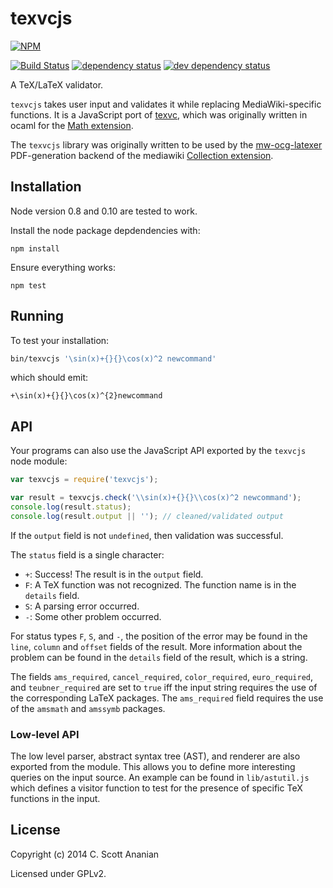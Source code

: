 # texvcjs
[![NPM][NPM1]][NPM2]

[![Build Status][1]][2] [![dependency status][3]][4] [![dev dependency status][5]][6]

A TeX/LaTeX validator.

`texvcjs` takes user input and validates it while replacing
MediaWiki-specific functions.  It is a JavaScript port of [texvc],
which was originally written in ocaml for the [Math extension].

The `texvcjs` library was originally written to be used by the
[mw-ocg-latexer] PDF-generation backend of the mediawiki
[Collection extension].

## Installation

Node version 0.8 and 0.10 are tested to work.

Install the node package depdendencies with:
```
npm install
```
Ensure everything works:
```
npm test
```

## Running

To test your installation:
```sh
bin/texvcjs '\sin(x)+{}{}\cos(x)^2 newcommand'
```
which should emit:
```
+\sin(x)+{}{}\cos(x)^{2}newcommand
```

## API

Your programs can also use the JavaScript API exported by the
`texvcjs` node module:
```js
var texvcjs = require('texvcjs');

var result = texvcjs.check('\\sin(x)+{}{}\\cos(x)^2 newcommand');
console.log(result.status);
console.log(result.output || ''); // cleaned/validated output
```

If the `output` field is not `undefined`, then validation was successful.

The `status` field is a single character:
* `+`: Success! The result is in the `output` field.
* `F`: A TeX function was not recognized.  The function name is in the
  `details` field.
* `S`: A parsing error occurred.
* `-`: Some other problem occurred.

For status types `F`, `S`, and `-`, the position of the error may be found
in the `line`, `column` and `offset` fields of the result.  More information
about the problem can be found in the `details` field of the result, which
is a string.

The fields `ams_required`, `cancel_required`, `color_required`,
`euro_required`, and `teubner_required` are set to `true` iff the input
string requires the use of the corresponding LaTeX packages.
The `ams_required` field requires the use of the `amsmath` and `amssymb`
packages.

### Low-level API

The low level parser, abstract syntax tree (AST), and renderer are also
exported from the module.  This allows you to define more interesting
queries on the input source.  An example can be found in `lib/astutil.js`
which defines a visitor function to test for the presence of specific
TeX functions in the input.

## License

Copyright (c) 2014 C. Scott Ananian

Licensed under GPLv2.

[mw-ocg-latexer]: https://github.com/wikimedia/mediawiki-extensions-Collection-OfflineContentGenerator-latex_renderer
[texvc]: https://git.wikimedia.org/blob/mediawiki%2Fextensions%2FMath/REL1_23/texvccheck%2FREADME
[Math extension]: https://www.mediawiki.org/wiki/Extension:Math
[Collection extension]: https://www.mediawiki.org/wiki/Extension:Collection

[NPM1]: https://nodei.co/npm/texvcjs.svg
[NPM2]: https://nodei.co/npm/texvcjs/

[1]: https://travis-ci.org/cscott/texvcjs.svg
[2]: https://travis-ci.org/cscott/texvcjs
[3]: https://david-dm.org/cscott/texvcjs.svg
[4]: https://david-dm.org/cscott/texvcjs
[5]: https://david-dm.org/cscott/texvcjs/dev-status.svg
[6]: https://david-dm.org/cscott/texvcjs#info=devDependencies
